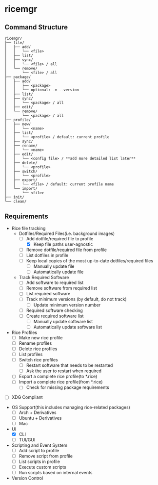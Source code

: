 # ricemgr
## Command Structure
```
ricemgr/
├── file/
│   ├── add/
│   │   └── <file>
│   ├── list/
│   ├── sync/
│   │   └── <file> / all
│   └── remove/
│       └── <file> / all
├── package/
│   ├── add/
│   │   ├── <package>
│   │   └── optional: -v --version
│   ├── list/
│   ├── sync/
│   │   └── <package> / all
│   ├── edit/
│   └── remove/
│       └── <package> / all
├── profile/
│   ├── new/
│   │   └── <name>
│   ├── list/
│   │   └── <profile> / default: current profile
│   ├── sync/
│   ├── rename/
│   │   └── <name>
│   ├── edit/
│   │   └── <config file> / **add more detailed list later**
│   ├── delete/
│   │   └── <profile>
│   ├── switch/
│   │   └── <profile>
│   ├── export/
│   │   └── <file> / default: current profile name
│   └── import/
│       └── <file>
├── init/
└── clean/
```

## Requirements
- Rice file tracking
  - Dotfiles/Required Files(i.e. background images)
    - [ ] Add dotfile/required file to profile
      - [x] Keep file paths user-agnostic
    - [ ] Remove dotfile/required file from profile
    - [ ] List dotfiles in profile
    - [ ] Keep local copies of the most up-to-date dotfiles/required files
      - [ ] Manually update file
      - [ ] Automatically update file
  - Track Required Software
    - [ ] Add software to required list
    - [ ] Remove software from required list
    - [ ] List required software
    - [ ] Track minimum versions (by default, do not track)
      - [ ] Update minimum version number
    - [ ] Required software checking
    - [ ] Create required software list
      - [ ] Manually update software list
      - [ ] Automatically update software list
- Rice Profiles
  - [ ] Make new rice profile
  - [ ] Rename profiles
  - [ ] Delete rice profiles
  - [ ] List profiles
  - [ ] Switch rice profiles
    - [ ] Restart software that needs to be restarted
    - [ ] Ask the user to restart when required
  - [ ] Export a complete rice profile(to *.rice)
  - [ ] Import a complete rice profile(from *.rice)
    - [ ] Check for missing package requirements
- [ ] XDG Compliant
- OS Support(this includes managing rice-related packages)
  - [ ] Arch + Derivatives
  - [ ] Ubuntu + Derivatives
  - [ ] Mac
- UI
  - [x] CLI
  - [ ] TUI/GUI
- Scripting and Event System
  - [ ] Add script to profile
  - [ ] Remove script from profile
  - [ ] List scripts in profile
  - [ ] Execute custom scripts
  - [ ] Run scripts based on internal events
- Version Control
